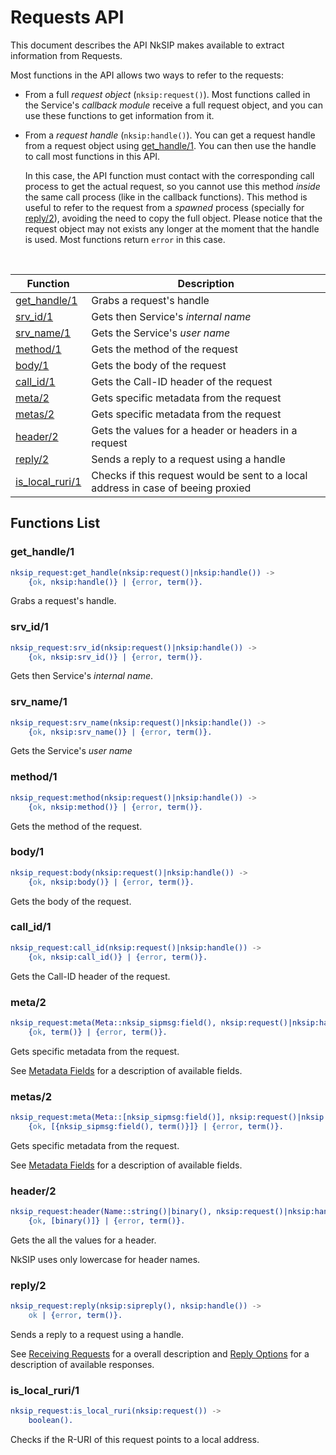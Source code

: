 # Requests API

This document describes the API NkSIP makes available to extract information from Requests.

Most functions in the API allows two ways to refer to the requests:
* From a full *request object* (`nksip:request()`). Most functions called in the Service's _callback module_ receive a full request object, and you can use these functions to get information from it.
* From a *request handle* (`nksip:handle()`). You can get a request handle from a request object using [get_handle/1](#get_handle1). You can then use the handle to call most functions in this API. 
    
    In this case, the API function must contact with the corresponding call process to get the actual request, so you cannot use this method _inside_ the same call process (like in the callback functions). This method is useful to refer to the request from a _spawned_ process (specially for [reply/2](#reply2)), avoiding the need to copy the full object. Please notice that the request object may not exists any longer at the moment that the handle is used. Most functions return `error` in this case.


<br/>


Function|Description
---|---
[get_handle/1](#get_handle1)|Grabs a request's handle
[srv_id/1](#srv_id1)|Gets then Service's _internal name_
[srv_name/1](#srv_name1)|Gets the Service's _user name_
[method/1](#method1)|Gets the method of the request
[body/1](#body1)|Gets the body of the request
[call_id/1](#call_id1)|Gets the Call-ID header of the request
[meta/2](#meta2)|Gets specific metadata from the request
[metas/2](#meta2)|Gets specific metadata from the request
[header/2](#header2)|Gets the values for a header or headers in a request
[reply/2](#reply2)|Sends a reply to a request using a handle
[is_local_ruri/1](#is_local_ruri1)|Checks if this request would be sent to a local address in case of beeing proxied


## Functions List

### get_handle/1
```erlang
nksip_request:get_handle(nksip:request()|nksip:handle()) ->
    {ok, nksip:handle()} | {error, term()}.
```
Grabs a request's handle.


### srv_id/1
```erlang
nksip_request:srv_id(nksip:request()|nksip:handle()) -> 
    {ok, nksip:srv_id()} | {error, term()}.
```
Gets then Service's _internal name_.


### srv_name/1
```erlang
nksip_request:srv_name(nksip:request()|nksip:handle()) -> 
    {ok, nksip:srv_name()} | {error, term()}.
```
Gets the Service's _user name_


### method/1
```erlang
nksip_request:method(nksip:request()|nksip:handle()) ->
    {ok, nksip:method()} | {error, term()}.
```
Gets the method of the request.


### body/1
```erlang
nksip_request:body(nksip:request()|nksip:handle()) ->
    {ok, nksip:body()} | {error, term()}.
```
Gets the body of the request.


### call_id/1
```erlang
nksip_request:call_id(nksip:request()|nksip:handle()) ->
    {ok, nksip:call_id()} | {error, term()}.
```
Gets the Call-ID header of the request.


### meta/2
```erlang
nksip_request:meta(Meta::nksip_sipmsg:field(), nksip:request()|nksip:handle()) ->
    {ok, term()} | {error, term()}.
```
Gets specific metadata from the request.

See [Metadata Fields](../reference/metadata.md) for a description of available fields.


### metas/2
```erlang
nksip_request:meta(Meta::[nksip_sipmsg:field()], nksip:request()|nksip:handle()) ->
    {ok, [{nksip_sipmsg:field(), term()}]} | {error, term()}.
```
Gets specific metadata from the request.

See [Metadata Fields](../reference/metadata.md) for a description of available fields.


### header/2
```erlang
nksip_request:header(Name::string()|binary(), nksip:request()|nksip:handle()) -> 
    {ok, [binary()]} | {error, term()}.
```
Gets the all the values for a header.

NkSIP uses only lowercase for header names.


### reply/2
```erlang
nksip_request:reply(nksip:sipreply(), nksip:handle()) -> 
    ok | {error, term()}.
```
Sends a reply to a request using a handle.

See [Receiving Requests](../guide/receiving_requests.md) for a overall description and [Reply Options](../reference/reply_options.md) for a description of available responses.


### is_local_ruri/1
```erlang
nksip_request:is_local_ruri(nksip:request()) -> 
    boolean().
```
Checks if the R-URI of this request points to a local address.

